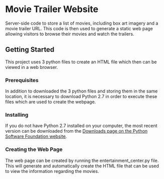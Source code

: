 # Movie Trailer Website

Server-side code to store a list of movies, including box art imagery and a movie trailer URL. This code is then used to generate a static web page allowing visitors to browse their movies and watch the trailers.

## Getting Started

This project uses 3 python files to create an HTML file which then can be viewed in a web browser.

### Prerequisites

In addition to downloaded the 3 python files and storing them in the same location, it is necessary to download Python 2.7 in order to execute these files which are used to create the webpage.

### Installing

If you do not have Python 2.7 installed on your computer, the most recent version can be downloaded from the [Downloads page on the Python Software Foundation website](https://www.python.org/downloads/).

### Creating the Web Page

The web page can be created by running the entertainment_center.py file.  This will generate and automatically create the HTML file that can be used to view the information regarding the movies.
